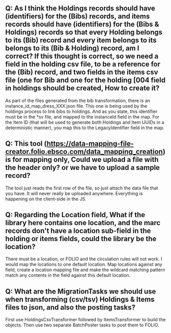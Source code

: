 ## Q: As I think the Holdings records should have (identifiers) for the (Bibs) records, and items records should have (identifiers) for the (Bibs & Holdings) records so that every Holding belongs to its (Bib) record and every item belongs to its belongs to its (Bib & Holding) record, am I correct? If this thought is correct, so we need a field in the holding csv file, to be a reference for the (Bib) record, and two fields in the items csv file (one for Bib and one for the holding [004 field in holdings should be created, How to create it?
As part of the files generated from the bib transformation, there is an instance_id_map_dress_XXX.json file. This one is being used by the holdings process to link bibs to holdings. And as you state, this identifier must be in the *sv file, and mapped to the instanceId field in the map. For the Item ID (that will be used to generate both Holdings and Item UUIDs in a deterministic manner), you map this to the LegacyIdentifier field in the map. 

## Q: This tool (https://data-mapping-file-creator.folio.ebsco.com/data_mapping_creation)is for mapping only, Could we upload a file with the header only? or we have to upload a sample record?
The tool just reads the first row of the file, so just attach the data file that you have. It will never really be uploaded anywhere. Everything is happening on the client-side in the JS.

## Q: Regarding the Location field, What if the library here contains one location, and the marc records don't have a location sub-field in the holding or items fields, could the library be the location?
There must be a location, or FOLIO and the circulation rules will not work. I would map the locations to one default location. Map locations against any field, create a location mapping file and make the wildcard matching pattern match any contents in the field against this default location.

## Q: What are the MigrationTasks  we should use when transforming (csv/tsv) Holdings & Items files to json, and also the posting tasks?
First use HoldingsCsvTransformer followed by ItemsTransformer to build the objects. Then use two separate BatchPoster tasks to post them to FOLIO.
